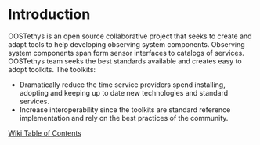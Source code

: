 # Introduction #

OOSTethys is an open source collaborative project that seeks to create and adapt tools to help developing observing system components. Observing system components span form sensor interfaces to catalogs of services. OOSTethys team seeks the best standards available and creates easy to adopt toolkits. The toolkits:

  * Dramatically reduce the time service providers spend installing, adopting and keeping up to date new technologies and standard services.
  * Increase interoperability since the toolkits are standard reference implementation and rely on the best practices of the community.

[Wiki Table of Contents](TableOfContent.md)